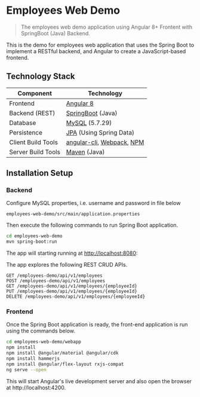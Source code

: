 # Employees Web Demo
> The employees web demo application using Angular 8+ Frontent with SpringBoot (Java) Backend.


This is the demo for employees web application that uses the Spring Boot to implement a RESTful backend, and Angular to create a JavaScript-based frontend.  

## Technology Stack

| Component | Technology |
| --- | --- |
| Frontend | [Angular 8](https://angular.io/) |
| Backend (REST) | [SpringBoot](https://projects.spring.io/spring-bootava) (Java)|
| Database | [MySQL](https://www.mysql.com/) (5.7.29)|
| Persistence | [JPA](https://docs.spring.io/spring-data/jpa/docs/current/reference/html/#reference) (Using Spring Data) |
| Client Build Tools | [angular-cli](https://github.com/angular/angular-cli), [Webpack](https://webpack.js.org/concepts/), [NPM](https://www.npmjs.com/) |
| Server Build Tools | [Maven](https://github.com/apache/maven) (Java)|

## Installation Setup

### Backend
Configure MySQL properties, i.e. username and password in file below
```
employees-web-demo/src/main/application.properties
```
Then execute the following commands to run Spring Boot application.
```sh
cd employees-web-demo
mvn spring-boot:run
```
The app will starting running at <http://localhost:8080>:

The app explores the following REST CRUD APIs.
```
GET /employees-demo/api/v1/employees
POST /employees-demo/api/v1/employees
GET /employees-demo/api/v1/employees/{employeeId}
PUT /employees-demo/api/v1/employees/{employeeId}
DELETE /employees-demo/api/v1/employees/{employeeId}
```
### Frontend
Once the Spring Boot application is ready, the front-end application is run using the commands below.
```sh
cd employees-web-demo/webapp
npm install
npm install @angular/material @angular/cdk
npm install hammerjs
npm install @angular/flex-layout rxjs-compat
ng serve --open
```
This will start Angular's live development server and also open the browser at http://localhost:4200.
